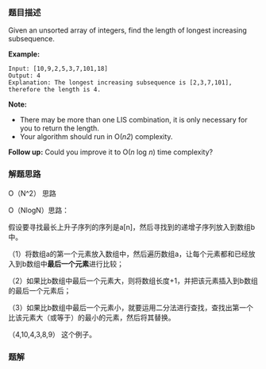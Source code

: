 ### 题目描述

Given an unsorted array of integers, find the length of longest increasing subsequence.

**Example:**

```
Input: [10,9,2,5,3,7,101,18]
Output: 4 
Explanation: The longest increasing subsequence is [2,3,7,101], therefore the length is 4. 
```

**Note:**

- There may be more than one LIS combination, it is only necessary for you to return the length.
- Your algorithm should run in O(*n2*) complexity.

**Follow up:** Could you improve it to O(*n* log *n*) time complexity?







### 解题思路

O（N^2） 思路



O（NlogN）思路：

假设要寻找最长上升子序列的序列是a[n]，然后寻找到的递增子序列放入到数组b中。

（1）将数组a的第一个元素放入数组中，然后遍历数组a，让每个元素都和已经放入到b数组中**最后一个元素**进行比较；

（2）如果比b数组中最后一个元素大，则将数组长度+1，并把该元素插入到b数组的最后一个元素后；

（3）如果比b数组中最后一个元素小，就要运用二分法进行查找，查找出第一个比该元素大（或等于）的最小的元素，然后将其替换。

（4,10,4,3,8,9） 这个例子。





### 题解





